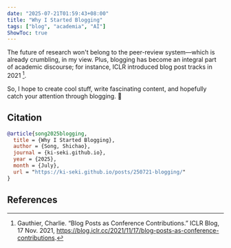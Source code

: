 ```yaml
---
date: "2025-07-21T01:59:43+08:00"
title: "Why I Started Blogging"
tags: ["blog", "academia", "AI"]
ShowToc: true
---
```


The future of research won't belong to the peer-review system—which is already crumbling, in my view. Plus, blogging has become an integral part of academic discourse; for instance, ICLR introduced blog post tracks in 2021 [^Gauthier].

So, I hope to create cool stuff, write fascinating content, and hopefully catch your attention through blogging. 🌟

## Citation

```bibtex
@article{song2025blogging,
  title = {Why I Started Blogging},
  author = {Song, Shichao},
  journal = {ki-seki.github.io},
  year = {2025},
  month = {July},
  url = "https://ki-seki.github.io/posts/250721-blogging/"
}
```

## References

[^Gauthier]: Gauthier, Charlie. “Blog Posts as Conference Contributions.” ICLR Blog, 17 Nov. 2021, https://blog.iclr.cc/2021/11/17/blog-posts-as-conference-contributions.

